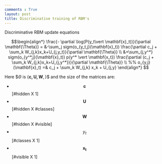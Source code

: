 ```yaml
---
comments : True
layout: post
title: Discriminative training of RBM's
---
```


Discriminative RBM update equations 

$$\begin{align*}
\frac{- \partial \log(P(y_t\vert \mathbf{x}_t))}{\partial \mathbf{\Theta}} = 
&-\sum_j sigm(o_{y_t,j}(\mathbf{x}_t)) \frac{\partial c_j + \sum_k W_{j,k}x_k+U_{j,y_t}}{\partial \mathbf{\Theta}}  \\
&+\sum_{j,y^*} sigm(o_{y^*,j}(\mathbf{x}_t)) p(y^* \vert \mathbf{x_t})
\frac{\partial (c_j + \sum_k W_{j,k}x_k+U_{j,y^*})}{\partial \mathbf{\Theta}}  \\
%%
o_{y,j}(\mathbf{x}_t) =& c_j + \sum_k W_{j,k} x_k + U_{j,y}
\end{align*}
$$

Here $$\Theta$ is  $\{\mathbf{c,U,W},\}$$ and the size of the matrices are:

 * $$\mathbf{c}$$  [#hidden X 1]
 * $$\mathbf{U}$$ [#hidden X #classes] 
 * $$\mathbf{W}$$ [#hidden X #visible]
 * $$y_t$$ [#classes X 1]
 * $$\mathbf{x_t}$$ [#visible X 1]


